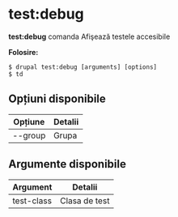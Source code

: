 # test:debug
**test:debug** comanda Afişează testele accesibile

**Folosire:**
```
$ drupal test:debug [arguments] [options] 
$ td  
```

## Opțiuni disponibile
Opțiune | Detalii
-------|-------------
--group | Grupa

## Argumente disponibile
Argument | Detalii
---------|-------------
test-class | Clasa de test
